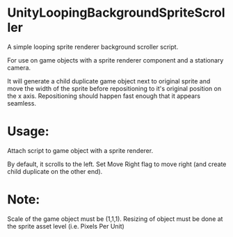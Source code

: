 # UnityLoopingBackgroundSpriteScroller
A simple looping sprite renderer background scroller script.

For use on game objects with a sprite renderer component and a stationary camera.

It will generate a child duplicate game object next to original sprite and move the width of the sprite before repositioning to it's original position on the x axis.  Repositioning should happen fast enough that it appears seamless.

# Usage:
Attach script to game object with a sprite renderer.

By default, it scrolls to the left.  Set Move Right flag to move right (and create child duplicate on the other end).

# Note:
Scale of the game object must be (1,1,1).  Resizing of object must be done at the sprite asset level (i.e. Pixels Per Unit)

